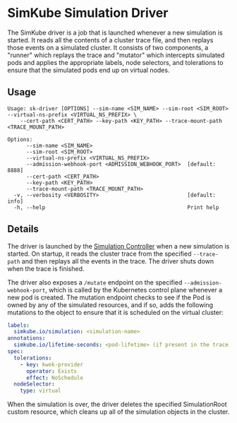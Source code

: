 <!--
project: SimKube
template: docs.html
-->

# SimKube Simulation Driver

The SimKube driver is a job that is launched whenever a new simulation is started.  It reads all the contents of a
cluster trace file, and then replays those events on a simulated cluster.  It consists of two components, a "runner"
which replays the trace and "mutator" which intercepts simulated pods and applies the appropriate labels, node
selectors, and tolerations to ensure that the simulated pods end up on virtual nodes.

## Usage

```
Usage: sk-driver [OPTIONS] --sim-name <SIM_NAME> --sim-root <SIM_ROOT> --virtual-ns-prefix <VIRTUAL_NS_PREFIX> \
    --cert-path <CERT_PATH> --key-path <KEY_PATH> --trace-mount-path <TRACE_MOUNT_PATH>

Options:
      --sim-name <SIM_NAME>
      --sim-root <SIM_ROOT>
      --virtual-ns-prefix <VIRTUAL_NS_PREFIX>
      --admission-webhook-port <ADMISSION_WEBHOOK_PORT>  [default: 8888]
      --cert-path <CERT_PATH>
      --key-path <KEY_PATH>
      --trace-mount-path <TRACE_MOUNT_PATH>
  -v, --verbosity <VERBOSITY>                            [default: info]
  -h, --help                                             Print help
```

## Details

The driver is launched by the [Simulation Controller](./sk-ctrl.md) when a new simulation is started.  On startup, it
reads the cluster trace from the specified `--trace-path` and then replays all the events in the trace.  The driver
shuts down when the trace is finished.

The driver also exposes a `/mutate` endpoint on the specified `--admission-webhook-port`, which is called by the
Kubernetes control plane whenever a new pod is created.  The mutation endpoint checks to see if the Pod is owned by any
of the simulated resources, and if so, adds the following mutations to the object to ensure that it is scheduled on the
virtual cluster:

```yaml
labels:
  simkube.io/simulation: <simulation-name>
annotations:
  simkube.io/lifetime-seconds: <pod-lifetime> (if present in the trace)
spec:
  tolerations:
    - key: kwok-provider
      operator: Exists
      effect: NoSchedule
  nodeSelector:
    type: virtual
```

When the simulation is over, the driver deletes the specified SimulationRoot custom resource, which cleans up all of the
simulation objects in the cluster.
